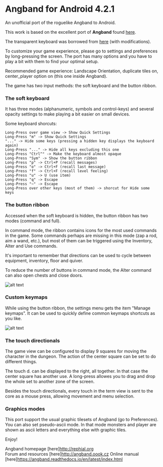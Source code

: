 # Angband for Android 4.2.1

An unofficial port of the roguelike Angband to Android.

This work is based on the excellent port of **Angband** found [here](https://github.com/takkaria/angband-android).

The transparent keyboard was borrowed from [here](https://github.com/Shaosil/Android-Sil) (with modifications).

To customize your game experience, please go to settings and preferences by long-pressing the screen. The port has many options and you have to play a bit with them to find your optimal setup.

Recommended game experience: Landscape Orientation, duplicate tiles on, center_player option on (this one inside Angband).

The game has two input methods: the soft keyboard and the button ribbon.

### The soft keyboard

It has three modes (alphanumeric, symbols and control-keys) and several opacity settings to make playing a bit easier on small devices.

Some keyboard shorcuts:

    Long-Press over game view -> Show Quick Settings
    Long-Press "m" -> Show Quick Settings
    "..." -> Hide some keys (pressing a hidden key displays the keyboard again)
    Long-Press "..." -> Hide all keys excluding this one
    Long-Press "Ctrl^" -> Make the keyboard almost opaque
    Long-Press "Sym" -> Show the button ribbon
    Long-Press "p" -> Ctrl+P (recall messages)
    Long-Press "o" -> Ctrl+F (recall last message)
    Long-Press "f" -> Ctrl+F (recall level feeling)
    Long-Press "u" -> U (use item)
    Long-Press "q" -> Escape
    Long-Press "~" -> Escape
    Long-Press over other keys (most of them) -> shorcut for Hide some keys

### The button ribbon

Accessed when the soft keyboard is hidden, the button ribbon has two modes (command and full).

In command mode, the ribbon contains icons for the most used commands in the game. Some commands perhaps are missing in this mode (zap a rod, aim a wand, etc.), but most of them can be triggered using the Inventory, Alter and Use commands.

It's important to remember that directions can be used to cycle between equipment, inventory, floor and quiver.

To reduce the number of buttons in command mode, the Alter command can also open chests and close doors.

![alt text](https://github.com/Cuboideb/angbandroid/blob/master/app/src/main/assets/ribbon_help.jpg?raw=true)

### Custom keymaps

While using the button ribbon, the settings menu gets the item "Manage keymaps". It can be used to quickly define common keymaps shortcuts as you like.

![alt text](https://github.com/Cuboideb/angbandroid/blob/master/app/src/main/assets/keymap_editor.jpg?raw=true)

### The touch directionals

The game view can be configured to display 9 squares for moving the character in the dungeon. The action of the center square can be set to do different things.

The touch d. can be displayed to the right, all together. In that case the center square has another use. A long-press allowes you to drag and drop the whole set to another zone of the screen.

Besides the touch directionals, every touch in the term view is sent to the core as a mouse press, allowing movement and menu selection.

### Graphics modes

This port support the usual graphic tilesets of Angband (go to Preferences). You can also set pseudo-ascii mode. In that mode monsters and player are shown as ascii letters and everything else with graphic tiles.

Enjoy! 

Angband homepage [here]http://rephial.org  
Forum and resources [here]http://angband.oook.cz
Online manual [here]https://angband.readthedocs.io/en/latest/index.html
